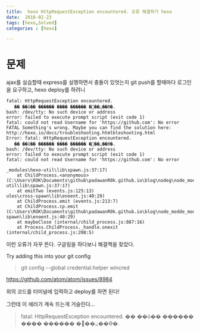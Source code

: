 ```yaml
---
title:  hexo HttpRequestException encountered. 오류 해결하기 hexo
date:  2018-02-23
tags: [hexo,Solved]
categories : [hexo]

---
```

# 문제
ajax를 실습할때 express를 실행하면서 충돌이 있엇는지 git push를 할때마다 로그인을 요구하고, hexo deploy를 하려니
```code
fatal: HttpRequestException encountered.
   �� ��û�� ������ ���� ������ �߻��߽��ϴ�.
bash: /dev/tty: No such device or address
error: failed to execute prompt script (exit code 1)
fatal: could not read Username for 'https://github.com': No error
FATAL Something's wrong. Maybe you can find the solution here: http://hexo.io/docs/troubleshooting.htmlbleshooting.html
Error: fatal: HttpRequestException encountered.
   �� ��û�� ������ ���� ������ �߻��߽��ϴ�.
bash: /dev/tty: No such device or address
error: failed to execute prompt script (exit code 1)
fatal: could not read Username for 'https://github.com': No error
                                                                                             _modules\hexo-util\lib\spawn.js:37:17)
    at ChildProcess.<anonymous> (C:\Users\ROK\Documents\github\padawanR0k.github.io\blog\nodeg\node_modules\hexo-util\lib\spawn.js:37:17)
    at emitTwo (events.js:125:13)                                                            ules\cross-spawn\lib\enoent.js:40:29)
    at ChildProcess.emit (events.js:213:7)
    at ChildProcess.cp.emit (C:\Users\ROK\Documents\github\padawanR0k.github.io\blog\node_modde_modules\cross-spawn\lib\enoent.js:40:29)
    at maybeClose (internal/child_process.js:887:16)
    at Process.ChildProcess._handle.onexit (internal/child_process.js:208:5)
```
이런 오류가 자꾸 뜬다. 구글링을 하다보니 해결책을 찾았다.


Try adding this into your git config


> git config --global credential.helper wincred

https://github.com/atom/atom/issues/8984

위의 코드를 터미널에 입력하고 deploy를 하면 된다!

그런데
이 에러가 계속 뜨는게 거슬린다...
> fatal: HttpRequestException encountered. �� ��û�� ������ ���� ������ �߻��߽��ϴ�.
